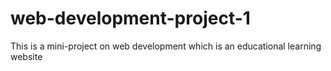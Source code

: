 # web-development-project-1
This is a mini-project on web development which is an educational learning website

